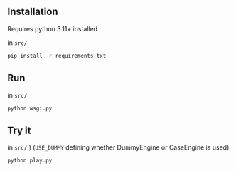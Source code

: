 
## Installation

Requires python 3.11+ installed

in `src/`


```bash
pip install -r requirements.txt
 ```


## Run

in `src/`

```bash
python wsgi.py
 ```

## Try it 

in `src/`
)
(`USE_DUMMY` defining whether DummyEngine or CaseEngine is used) 

```bash
python play.py
 ```

